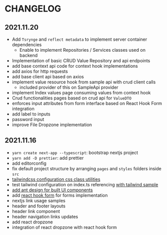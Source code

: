 # CHANGELOG

## 2021.11.20

- Add `Tsrynge` and `reflect metadata` to implement server container dependencies
  - Enable to implement Repositories / Services classes used on backend
- Implementation of basic CRUD Value Repository and api endpoints
- add base context api code for context hook implementations
- add axios for http requests
- add base client api based on axios
- implement value resource hook from sample api with crud client calls
  - included provider of this on SampleApi provider
- implement Index values page consuming values from context hook
- Crud functionalities pages based on crud api for `ValueDTO`
- enforces input attributes from form interface based on React Hook Form integration
- add label to inputs
- password input
- improve File Dropzone implementation

## 2021.11.16

- `yarn create next-app --typescript`: bootstrap nextjs project
- `yarn add -D prettier`: add prettier
- add editorconfig
- fix default project structure by arranging `pages` and `styles` folders inside `src`
- [tailwindcss configuration css class utilities](https://tailwindcss.com/docs/guides/nextjs)
- test tailwind configuration on index.ts referencing [with tailwind sample](https://github.com/vercel/next.js/blob/canary/examples/with-tailwindcss/pages/index.js)
- [add ant design for built UI components](https://ant.design/components/overview/)
- add [react hook form](https://react-hook-form.com) for forms implementation
- nextjs link usage samples
- header and footer layouts
- header link component
- header navigation links updates
- add react dropzone
- integration of react dropzone with react hook form
